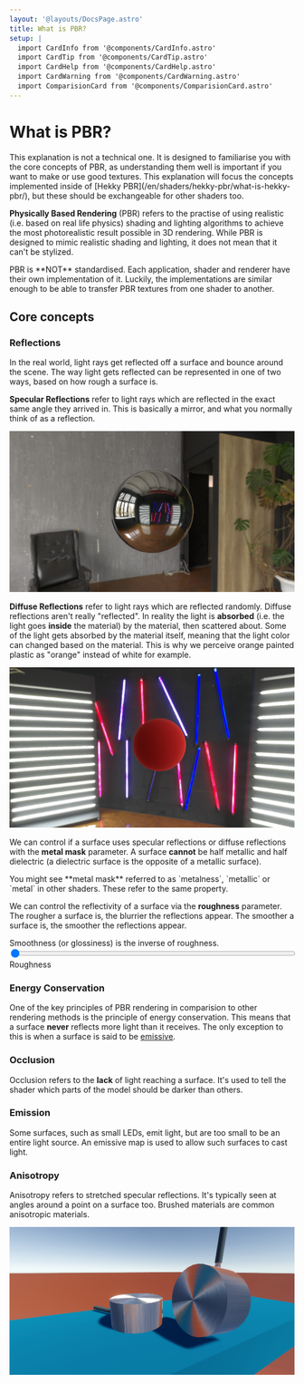 ```yaml
---
layout: '@layouts/DocsPage.astro'
title: What is PBR?
setup: | 
  import CardInfo from '@components/CardInfo.astro'
  import CardTip from '@components/CardTip.astro'
  import CardHelp from '@components/CardHelp.astro'
  import CardWarning from '@components/CardWarning.astro'
  import ComparisionCard from '@components/ComparisionCard.astro'
---
```

# What is PBR?

<CardInfo title="Note">
This explanation is not a technical one. It is designed to familiarise you with the core concepts of PBR, as understanding them well is important if you want to make or use good textures. This explanation will focus the concepts implemented inside of [Hekky PBR](/en/shaders/hekky-pbr/what-is-hekky-pbr/), but these should be exchangeable for other shaders too.
</CardInfo>

**Physically Based Rendering** (PBR) refers to the practise of using realistic (i.e. based on real life physics) shading and lighting algorithms to achieve the most photorealistic result possible in 3D rendering. While PBR is designed to mimic realistic shading and lighting, it does not mean that it can't be stylized.

<CardInfo title="Standardisation">
PBR is **NOT** standardised. Each application, shader and renderer have their own implementation of it. Luckily, the implementations are similar enough to be able to transfer PBR textures from one shader to another.
</CardInfo>

## Core concepts

### Reflections

In the real world, light rays get reflected off a surface and bounce around the scene. The way light gets reflected can be represented in one of two ways, based on how rough a surface is.

**Specular Reflections** refer to light rays which are reflected in the exact same angle they arrived in. This is basically a mirror, and what you normally think of as a reflection.

![Specular reflection example demonstrating a highly reflective surface](/shared/img/specular-reflection.png)

**Diffuse Reflections** refer to light rays which are reflected randomly. Diffuse reflections aren't really "reflected". In reality the light is **absorbed** (i.e. the light goes **inside** the material) by the material, then scattered about. Some of the light gets absorbed by the material itself, meaning that the light color can changed based on the material. This is why we perceive orange painted plastic as "orange" instead of white for example.

![Specular reflection example demonstrating a red and rough surface](/shared/img/diffuse-reflection.png)

We can control if a surface uses specular reflections or diffuse reflections with the **metal mask** parameter. A surface **cannot** be half metallic and half dielectric (a dielectric surface is the opposite of a metallic surface).

<CardHelp title="Other pipelines">
You might see **metal mask** referred to as `metalness`, `metallic` or `metal` in other shaders. These refer to the same property.
</CardHelp>

We can control the reflectivity of a surface via the **roughness** parameter. The rougher a surface is, the blurrier the reflections appear. The smoother a surface is, the smoother the reflections appear.

<CardInfo title="Smoothness">
Smoothness (or glossiness) is the inverse of roughness.
</CardInfo>

<div class="filament-renderer container">
    <canvas id="roughness" data-filamat="textured-userRough"}></canvas>

  <div class="filament-overlay">
      <div class="control">
          <div class="slidecontainer">
            <input style="width: 100%;" type="range" min="0" max="100" value="0" class="slider" data-type="filament-roughness" data-affects="roughness">
          </div>
          <span class="control-title  ">Roughness</span>
      </div>
  </div>
</div>

### Energy Conservation

One of the key principles of PBR rendering in comparision to other rendering methods is the principle of energy conservation. This means that a surface **never** reflects more light than it receives. The only exception to this is when a surface is said to be [emissive](#emission).

### Occlusion

Occlusion refers to the **lack** of light reaching a surface. It's used to tell the shader which parts of the model should be darker than others.

<ComparisionCard beforeSrc="/shared/img/ao-off.png" beforeTxt="Ambient Occlusion Off" afterSrc="/shared/img/ao-on.png" afterTxt="Ambient Occlusion On"/>

### Emission

Some surfaces, such as small LEDs, emit light, but are too small to be an entire light source. An emissive map is used to allow such surfaces to cast light.

### Anisotropy

Anisotropy refers to stretched specular reflections. It's typically seen at angles around a point on a surface too. Brushed materials are common anisotropic materials.

![Anisotropy example](/shared/img/aniso-example.png)

<script is:inline src='/shared/js/filament.js'></script>
<script is:inline src="//unpkg.com/gl-matrix@2.8.1" ></script>
<script is:inline src="//unpkg.com/gltumble"></script>